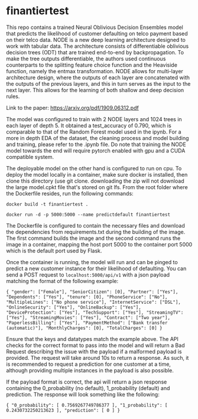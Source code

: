 # finantiertest

This repo contains a trained Neural Oblivious Decision Ensembles model that predicts the
 likelihood of customer defaulting on telco payment based on their telco data. NODE is a new deep learning architecture designed to work with tabular data.
 The architecture consists of differentiable oblivious decision trees (ODT) that are trained end-to-end by backpropagation. 
 To make the tree outputs differentiable, the authors used continuous counterparts to the splitting feature choice function and the Heaviside function, namely the entmax transformation. 
 NODE allows for multi-layer architecture design, where the outputs of each layer are concatenated with the outputs of the previous layers, and this in turn serves as the input to the next layer. 
 This allows for the learning of both shallow and deep decision rules.
 
 Link to the paper: https://arxiv.org/pdf/1909.06312.pdf
 
 The model was configured to train with 2 NODE layers and 1024 trees in each layer of depth 5. It obtained a test_accuracy of
 0.790, which is comparable to that of the Random Forest model used in the ipynb. For a more in depth EDA of the dataset, the cleaning
 process and model building and training, please refer to the .ipynb file. Do note that training the NODE model towards the end will require
 pytorch enabled with gpu and a CUDA compatible system. 
 
 The deployable model on the other hand is configured to run on cpu. To deploy the model locally in a container,
 make sure docker is installed, then clone this directory (use git clone. downloading the zip will not download the large model.cpkt file that's stored on git lfs. From the root folder where the Dockerfile resides, run the following commands:
 
 `docker build -t finantiertest .`
 
 `docker run -d -p 5000:5000 --name predictdefault finantiertest`
 
 The Dockerfile is configured to contain the necessary files and download the dependencies from requirements.txt during the building
 of the image. The first command builds the image and the second command runs the image in a container, mapping the host port 5000
 to the container port 5000 which is the default port used by Flask.
 
 Once the container is running, the model will run and can be pinged to predict a new customer instance for their likelihood of 
 defaulting. You can send a POST request to `localhost:5000/api/v1` with a json payload matching the format of the following example:
 
 `{
  "gender": ["Female"],
  "SeniorCitizen": [0],
  "Partner": ["Yes"],
  "Dependents": ["Yes"],
  "tenure": [0],
  "PhoneService": ["No"],
  "MultipleLines": ["No phone service"],
  "InternetService": ["DSL"],
  "OnlineSecurity": ["Yes"],
  "OnlineBackup": ["Yes"],
  "DeviceProtection": ["Yes"],
  "TechSupport": ["Yes"],
  "StreamingTV": ["Yes"],
  "StreamingMovies": ["Yes"],
  "Contract": ["Two year"],
  "PaperlessBilling": ["Yes"],
  "PaymentMethod": ["Bank transfer (automatic)"],
  "MonthlyCharges": [0],
  "TotalCharges": [0]
}`

Ensure that the keys and datatypes match the example above. The API checks for the correct format to pass into the model and will 
return a Bad Request describing the issue with the payload if a malformed payload is provided. The request will take around 10s to return a
response. As such, it is recommended to request a prediction for one customer at a time, although providing multiple instances in the payload is also
possible.

If the payload format is correct, the api will return a json response containing the 0_probability (no default), 1_probability (default) and
prediction. The response will look something like the following:

`{
    "0_probability": [
        0.7569267749786377
    ],
    "1_probability": [
        0.2430732250213623
    ],
    "prediction": [
        0
    ]
}`
